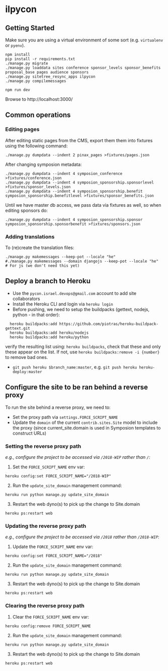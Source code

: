 # ilpycon

## Getting Started

Make sure you are using a virtual environment of some sort (e.g. `virtualenv` or
`pyenv`).

```
npm install
pip install -r requirements.txt
./manage.py migrate
./manage.py loaddata sites conference sponsor_levels sponsor_benefits proposal_base pages audience sponsors
./manage.py sitetree_resync_apps ilpycon
./manage.py compilemessages

npm run dev
```

Browse to http://localhost:3000/

## Common operations

### Editing pages

After editing static pages from the CMS, export them them into fixtures using the following command:
```
./manage.py dumpdata --indent 2 pinax_pages >fixtures/pages.json
```

After changing symposion metadata:
```
./manage.py dumpdata --indent 4 symposion_conference >fixtures/conference.json
./manage.py dumpdata --indent 4 symposion_sponsorship.sponsorlevel >fixtures/sponsor_levels.json
./manage.py dumpdata --indent 4 symposion_sponsorship.benefit symposion_sponsorship.benefitlevel >fixtures/sponsor_benefits.json
```
Until we have master db access, we pass data via fixtures as well, so when editing sponsors do:
```
./manage.py dumpdata --indent 4 symposion_sponsorship.sponsor symposion_sponsorship.sponsorbenefit >fixtures/sponsors.json
```

### Adding translations

To (re)create the translation files:

```
./manage.py makemessages --keep-pot --locale "he"
#./manage.py makemessages --domain djangojs --keep-pot --locale "he"  # For js (we don't need this yet)
```
## Deploy a branch to Heroku

- Use the `pycon.israel.devops@gmail.com` account to add site collaborators
- Install the Heroku CLI and login via `heroku login`
- Before pushing, we need to setup the buildpacks (gettext, nodejs, python - in that order):
```
  heroku buildpacks:add https://github.com/piotras/heroku-buildpack-gettext.git
  heroku buildpacks:add heroku/nodejs
  heroku buildpacks:add heroku/python
```
  verify the resulting list using: `heroku buildpacks`, check that these and only these appear
  on the list. If not, use `heroku buildpacks:remove -i {number}` to remove bad ones.

- `git push heroku $branch_name:master`, e.g. `git push heroku heroku-deploy:master`

## Configure the site to be ran behind a reverse proxy

To run the site behind a reverse proxy, we need to:

- Set the proxy path via `settings.FORCE_SCRIPT_NAME`
- Update the `domain` of the current `contrib.sites.Site` model to include the proxy (since current_site.domain is used in Symposion templates to construct URLs)

### Setting the reverse proxy path
_e.g., configure the project to be accessed via `/2018-WIP` rather than `/`:_

1. Set the `FORCE_SCRIPT_NAME` env var:

```
heroku config:set FORCE_SCRIPT_NAME="/2018-WIP"
```

2. Run the `update_site_domain` management command:

```
heroku run python manage.py update_site_domain
```

3. Restart the web dyno(s) to pick up the change to Site.domain

```
heroku ps:restart web
```

### Updating the reverse proxy path
_e.g., configure the project to be accessed via `/2018` rather than `/2018-WIP`:_

1. Update the `FORCE_SCRIPT_NAME` env var:

```
heroku config:set FORCE_SCRIPT_NAME="/2018"
```

2. Run the `update_site_domain` management command:

```
heroku run python manage.py update_site_domain
```

3. Restart the web dyno(s) to pick up the change to Site.domain

```
heroku ps:restart web
```


### Clearing the reverse proxy path

1.  Clear the `FORCE_SCRIPT_NAME` env var:

```
heroku config:remove FORCE_SCRIPT_NAME
```

2. Run the `update_site_domain` management command:

```
heroku run python manage.py update_site_domain
```

3. Restart the web dyno(s) to pick up the change to Site.domain

```
heroku ps:restart web
```
